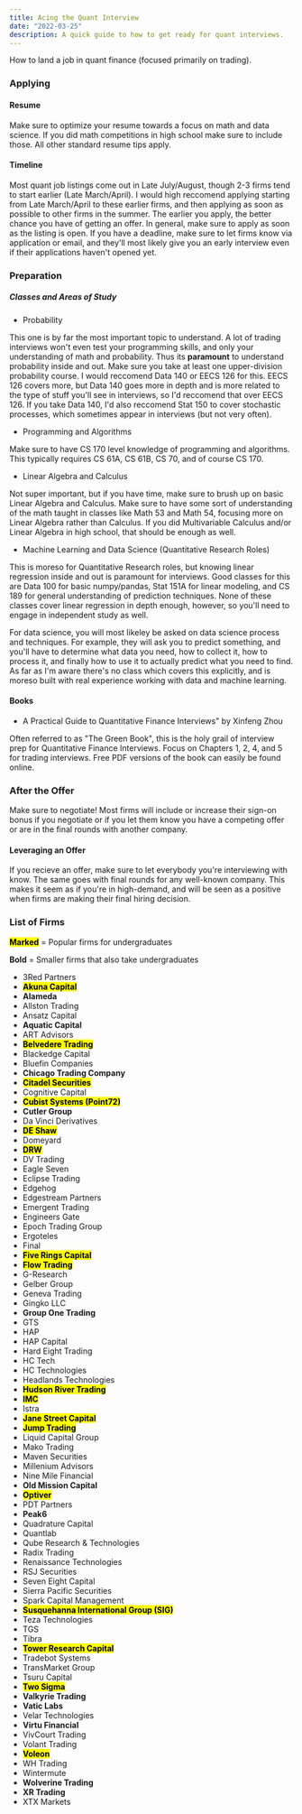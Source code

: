 ```yaml
---
title: Acing the Quant Interview
date: "2022-03-25"
description: A quick guide to how to get ready for quant interviews.
---
```


How to land a job in quant finance (focused primarily on trading).

### Applying

#### Resume

Make sure to optimize your resume towards a focus on math and data science. If you did math competitions in high school make sure to include those. All other standard resume tips apply.

#### Timeline

Most quant job listings come out in Late July/August, though 2-3 firms tend to start earlier (Late March/April). I would high reccomend applying starting from Late March/April to these earlier firms, and then applying as soon as possible to other firms in the summer. The earlier you apply, the better chance you have of getting an offer. In general, make sure to apply as soon as the listing is open. If you have a deadline, make sure to let firms know via application or email, and they'll most likely give you an early interview even if their applications haven't opened yet.

### Preparation

##### Classes and Areas of Study

- Probability

This one is by far the most important topic to understand. A lot of trading interviews won't even test your programming skills, and only your understanding of math and probability. Thus its **paramount** to understand probability inside and out. Make sure you take at least one upper-division probability course. I would reccomend Data 140 or EECS 126 for this. EECS 126 covers more, but Data 140 goes more in depth and is more related to the type of stuff you'll see in interviews, so I'd reccomend that over EECS 126. If you take Data 140, I'd also reccomend Stat 150 to cover stochastic processes, which sometimes appear in interviews (but not very often).

- Programming and Algorithms

Make sure to have CS 170 level knowledge of programming and algorithms. This typically requires CS 61A, CS 61B, CS 70, and of course CS 170.

- Linear Algebra and Calculus

Not super important, but if you have time, make sure to brush up on basic Linear Algebra and Calculus. Make sure to have some sort of understanding of the math taught in classes like Math 53 and Math 54, focusing more on Linear Algebra rather than Calculus. If you did Multivariable Calculus and/or Linear Algebra in high school, that should be enough as well.

- Machine Learning and Data Science (Quantitative Research Roles)

This is moreso for Quantitative Research roles, but knowing linear regression inside and out is paramount for interviews. Good classes for this are Data 100 for basic numpy/pandas, Stat 151A for linear modeling, and CS 189 for general understanding of prediction techniques. None of these classes cover linear regression in depth enough, however, so you'll need to engage in independent study as well.

For data science, you will most likeley be asked on data science process and techniques. For example, they will ask you to predict something, and you'll have to determine what data you need, how to collect it, how to process it, and finally how to use it to actually predict what you need to find. As far as I'm aware there's no class which covers this explicitly, and is moreso built with real experience working with data and machine learning.

#### Books

- A Practical Guide to Quantitative Finance Interviews" by Xinfeng Zhou

Often referred to as "The Green Book", this is the holy grail of interview prep for Quantitative Finance Interviews. Focus on Chapters 1, 2, 4, and 5 for trading interviews. Free PDF versions of the book can easily be found online.

### After the Offer

Make sure to negotiate! Most firms will include or increase their sign-on bonus if you negotiate or if you let them know you have a competing offer or are in the final rounds with another company.

#### Leveraging an Offer

If you recieve an offer, make sure to let everybody you're interviewing with know. The same goes with final rounds for any well-known company. This makes it seem as if you're in high-demand, and will be seen as a positive when firms are making their final hiring decision.

### List of Firms

<mark>**Marked**</mark> = Popular firms for undergraduates

**Bold** = Smaller firms that also take undergraduates

- 3Red Partners
- <mark>**Akuna Capital**</mark>
- **Alameda**
- Allston Trading
- Ansatz Capital
- **Aquatic Capital**
- ART Advisors
- <mark>**Belvedere Trading**</mark>
- Blackedge Capital
- Bluefin Companies
- **Chicago Trading Company**
- <mark>**Citadel Securities**</mark>
- Cognitive Capital
- <mark>**Cubist Systems (Point72)**</mark>
- **Cutler Group**
- Da Vinci Derivatives
- <mark>**DE Shaw**</mark>
- Domeyard
- <mark>**DRW**</mark>
- DV Trading
- Eagle Seven
- Eclipse Trading
- Edgehog
- Edgestream Partners
- Emergent Trading
- Engineers Gate
- Epoch Trading Group
- Ergoteles
- Final
- <mark>**Five Rings Capital**</mark>
- <mark>**Flow Trading**</mark>
- G-Research
- Gelber Group
- Geneva Trading
- Gingko LLC
- **Group One Trading**
- GTS
- HAP
- HAP Capital
- Hard Eight Trading
- HC Tech
- HC Technologies
- Headlands Technologies
- <mark>**Hudson River Trading**</mark>
- <mark>**IMC**</mark>
- Istra
- <mark>**Jane Street Capital**</mark>
- <mark>**Jump Trading**</mark>
- Liquid Capital Group
- Mako Trading
- Maven Securities
- Millenium Advisors
- Nine Mile Financial
- **Old Mission Capital**
- <mark>**Optiver**</mark>
- PDT Partners
- **Peak6**
- Quadrature Capital
- Quantlab
- Qube Research & Technologies
- Radix Trading
- Renaissance Technologies
- RSJ Securities
- Seven Eight Capital
- Sierra Pacific Securities
- Spark Capital Management
- <mark>**Susquehanna International Group (SIG)**</mark>
- Teza Technologies
- TGS
- Tibra
- <mark>**Tower Research Capital**</mark>
- Tradebot Systems
- TransMarket Group
- Tsuru Capital
- <mark>**Two Sigma**</mark>
- **Valkyrie Trading**
- **Vatic Labs**
- Velar Technologies
- **Virtu Financial**
- VivCourt Trading
- Volant Trading
- <mark>**Voleon**</mark>
- WH Trading
- Wintermute
- **Wolverine Trading**
- **XR Trading**
- XTX Markets
